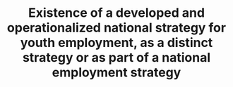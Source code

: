 ﻿---
indicator_name: >-
  Existence  of  a  developed  and  operationalized  national  strategy  for  youth  employment,  as  a  distinct  strategy  or  as  part  of  a  national  employment  strategy
title: >-
  Existence  of  a  developed  and  operationalized  national  strategy  for  youth  employment,  as  a  distinct  strategy  or  as  part  of  a  national  employment  strategy
permalink: /8-b-1/
sdg_goal: 8
layout: indicator
indicator: 8.b.1
indicator_variable: null
graph: null
graph_type_description: null
graph_status_notes: UNK
variable_description: null
variable_notes: null
un_designated_tier: '3'
un_custodial_agency: 'ILO  (Partnering  Agencies:  Word  Bank,  OECD)'
target_id: 8.b
has_metadata: true
rationale_interpretation: >-
  Total  public  expenditure  in  social  protection  and  employment  programmes  synthesizes  the  overall  public  redistributive  and  employment  promotion  efforts.  Calculating  it  as  a  percentage  of  the  national  budget  and  the  GDP  allows  for  the  analysis  of  its  relative  place  in  the  national  economy  as  a  whole.  The  collective  bargaining  coverage  rate  provides  a  measure  of  the  reach  of  collective  bargaining  agreements  and,  as  such,  can  help  in  assessing  and  monitoring  the  development  of  industrial  relations.
goal_meta_link: 'http://unstats.un.org/sdgs/files/metadata-compilation/Metadata-Goal-8.pdf'
goal_meta_link_page: 54
target: >-
  By  2020,  develop  and  operationalize  a  global  strategy  for  youth  employment  and  implement  the  Global  Jobs  Pact  of  the  International  Labour  Organization.
source_title: null
indicator_definition: >-
  This  indicator  represents  the  total  public  expenditure  in  social  protection  and  employment  programmes  expressed  as  a  percentage  of  the  national  budget  and  the  Gross  Domestic  Product  (GDP).  It  also  includes  the  collective  ba
source_notes: null
published: true  
---